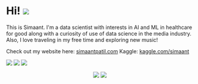 # Hi! ![](https://komarev.com/ghpvc/?username=Simaant&color=red)

This is Simaant. I'm a data scientist with interests in AI and ML in healthcare for good along with a curiosity of use of data science in the media industry. Also, I love traveling in my free time and exploring new music!

Check out my website here: [simaantpatil.com](https://www.simaantpatil.com)
Kaggle: [kaggle.com/simaant](https://www.kaggle.com/simaant)


![](https://img.shields.io/badge/Language-Python-informational?logo=python&logoColor=white&color=orange)
![](https://img.shields.io/badge/Machine%20Learning-Scikit--learn-informational?logo=scikitlearn&logoColor=white&color=yellow)
![](https://img.shields.io/badge/Database-SQL-informational?logo=sqlite&logoColor=white&color=blue)


<p align="center">
	<img src="https://github-readme-stats.vercel.app/api/top-langs/?username=Simaant&layout=compact&langs_count=5&theme=tokyonight" />
	<img src="https://github-readme-stats.vercel.app/api?username=Simaant&show_icons=true&hide=prs,contribs&line_height=30&theme=tokyonight" />
</p>



